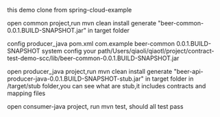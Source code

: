 this demo clone from spring-cloud-example

open common project,run mvn clean install
generate "beer-common-0.0.1.BUILD-SNAPSHOT.jar" in target folder

config producer_java pom.xml
<dependency>
			<groupId>com.example</groupId>
			<artifactId>beer-common</artifactId>
			<version>0.0.1.BUILD-SNAPSHOT</version>
			<scope>system</scope>
			config your path<systemPath>/Users/qiaoli/qiaotl/project/contract-test-demo-scc/lib/beer-common-0.0.1.BUILD-SNAPSHOT.jar</systemPath>
		</dependency>
		
open producer_java project,run mvn clean install
generate "beer-api-producer-java-0.0.1.BUILD-SNAPSHOT-stub.jar" in target folder
in /target/stub folder,you can see what are stub,it includes contracts and mapping files


open consumer-java project, run mvn test, should all test pass

	
		
		